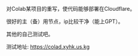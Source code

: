 对Colab某项目的重写，使代码能够部署在Cloudflare。

很好的主（备）用节点，ip比较干净（能上GPT）。

其他的自己测试吧。

测试地址: https://colad.xyhk.us.kg